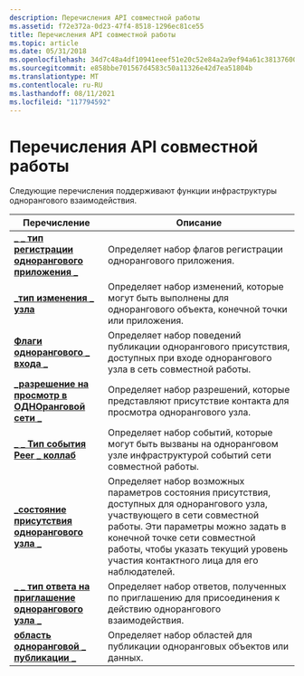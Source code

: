 ```yaml
---
description: Перечисления API совместной работы
ms.assetid: f72e372a-0d23-47f4-8518-1296ec81ce55
title: Перечисления API совместной работы
ms.topic: article
ms.date: 05/31/2018
ms.openlocfilehash: 34d7c48a4df10941eeef51e20c52e84a2a9ef94a61c381376000666cfb6c9648
ms.sourcegitcommit: e858bbe701567d4583c50a11326e42d7ea51804b
ms.translationtype: MT
ms.contentlocale: ru-RU
ms.lasthandoff: 08/11/2021
ms.locfileid: "117794592"
---
```

# <a name="collaboration-api-enumerations"></a>Перечисления API совместной работы

Следующие перечисления поддерживают функции инфраструктуры однорангового взаимодействия.



| Перечисление                                                                         | Описание                                                                                                                                                                                                                                                                   |
|-------------------------------------------------------------------------------------|-------------------------------------------------------------------------------------------------------------------------------------------------------------------------------------------------------------------------------------------------------------------------------|
| [**\_ \_ тип регистрации однорангового приложения \_**](/windows/desktop/api/P2P/ne-p2p-peer_application_registration_type) | Определяет набор флагов регистрации однорангового приложения.                                                                                                                                                                                                                       |
| [**\_тип изменения \_ узла**](/windows/desktop/api/P2P/ne-p2p-peer_change_type)                                      | Определяет набор изменений, которые могут быть выполнены для однорангового объекта, конечной точки или приложения.                                                                                                                                                                                  |
| [**Флаги однорангового \_ входа \_**](/windows/desktop/api/P2P/ne-p2p-peer_signin_flags)                                    | Определяет набор поведений публикации однорангового присутствия, доступных при входе однорангового узла в сеть совместной работы.                                                                                                                                                      |
| [**\_разрешение на просмотр в ОДНОранговой сети \_**](/windows/desktop/api/P2P/ne-p2p-peer_watch_permission)                            | Определяет набор разрешений, которые представляют присутствие контакта для просмотра однорангового узла.                                                                                                                                                                                        |
| [**\_ \_ Тип события Peer \_ коллаб**](/windows/desktop/api/P2P/ne-p2p-peer_collab_event_type)                         | Определяет набор событий, которые могут быть вызваны на одноранговом узле инфраструктурой событий сети совместной работы.                                                                                                                                                                |
| [**\_состояние присутствия однорангового узла \_**](/windows/desktop/api/P2P/ne-p2p-peer_presence_status)                              | Определяет набор возможных параметров состояния присутствия, доступных для однорангового узла, участвующего в сети совместной работы. Эти параметры можно задать в конечной точке сети совместной работы, чтобы указать текущий уровень участия контактного лица для его наблюдателей. |
| [**\_ \_ тип ответа на приглашение однорангового узла \_**](/windows/desktop/api/P2P/ne-p2p-peer_invitation_response_type)           | Определяет набор ответов, полученных по приглашению для присоединения к действию однорангового взаимодействия.                                                                                                                                                                                 |
| [**область одноранговой \_ публикации \_**](/windows/desktop/api/P2P/ne-p2p-peer_publication_scope)                          | Определяет набор областей для публикации одноранговых объектов или данных.                                                                                                                                                                                                        |



 

 

 



